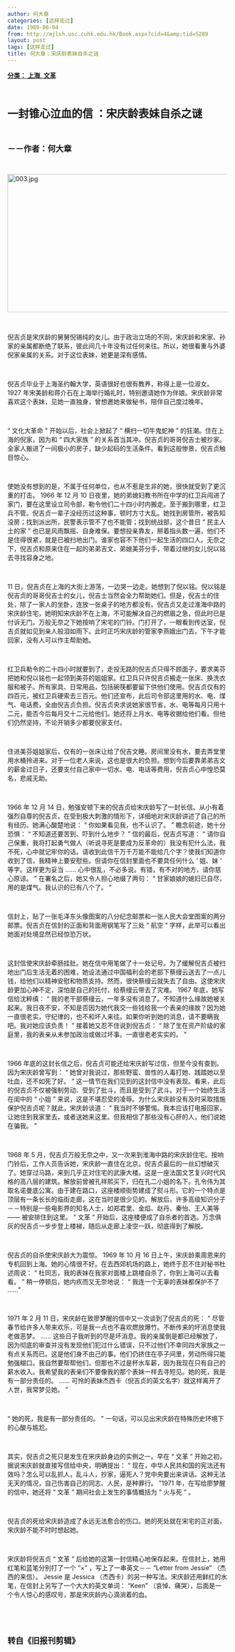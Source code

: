 ```yaml
---
author: 何大章
categories: [这样走过]
date: 1989-06-04
from: http://mjlsh.usc.cuhk.edu.hk/Book.aspx?cid=4&amp;tid=5289
layout: post
tags: [这样走过]
title: 何大章：宋庆龄表妹自杀之谜
---
```


<div style="margin: 15px 10px 10px 0px;">
<div>
<span id="ctl00_ContentPlaceHolder1_chapter1_SubjectLabel" style="font-weight:bold;text-decoration:underline;">
   分类： 上海, 文革
  </span>
</div>
<p class="p1">
<b>
<font size="5">
<span class="s1">
</span>
<br/>
</font>
</b>
</p>
<p class="p2">
<b>
<font size="5">
<span class="s1" style="">
     一封锥心泣血的信
    </span>
<span class="s2" style="">
</span>
<span class="s1" style="">
     ：宋庆龄表妹自杀之谜
    </span>
</font>
</b>
</p>
<p class="p1">
<b>
<font size="4">
<span class="s1">
</span>
<br/>
</font>
</b>
</p>
<p class="p2">
<span class="s1">
<b>
<font size="4">
     －－作者：何大章
    </font>
</b>
</span>
</p>
<p class="p1">
<span class="s1">
</span>
<br/>
</p>
<p class="p3">
<span class="s1">
<img alt="003.jpg" border="0" height="310" src="https://i.imgur.com/s8gNnEt.jpg" width="550"/>
</span>
</p>
<p class="p1">
<span class="s1">
</span>
<br/>
</p>
<p class="p2">
<span class="s1">
   倪吉贞是宋庆龄的舅舅倪锡纯的女儿。由于政治立场的不同，宋庆龄和宋家、孙家的亲属都断绝了联系，彼此间几十年没有过任何来往。所以，她很看重与外婆倪家亲属的关系。对于这位表妹，她更是深有感情。
  </span>
</p>
<p class="p1">
<span class="s1">
</span>
<br/>
</p>
<p class="p2">
<span class="s1">
   倪吉贞毕业于上海圣约翰大学，英语很好也很有教养，称得上是一位淑女。
  </span>
<span class="s2">
   1927
  </span>
<span class="s1">
   年宋美龄和蒋介石在上海举行婚礼时，特别邀请她作为伴娘。宋庆龄非常喜欢这个表妹，见她一直独身，曾想邀她来做秘书，陪伴自己度过晚年。
  </span>
</p>
<p class="p1">
<span class="s1">
</span>
<br/>
</p>
<p class="p2">
<span class="s2">
   “
  </span>
<span class="s1">
   文化大革命
  </span>
<span class="s2">
   ”
  </span>
<span class="s1">
   开始以后，社会上掀起了
  </span>
<span class="s2">
   “
  </span>
<span class="s1">
   横扫一切牛鬼蛇神
  </span>
<span class="s2">
   ”
  </span>
<span class="s1">
   的狂潮。住在上海的倪家，因为和
  </span>
<span class="s2">
   “
  </span>
<span class="s1">
   四大家族
  </span>
<span class="s2">
   ”
  </span>
<span class="s1">
   的关系首当其冲。倪吉贞的哥哥倪吉士被抄家。全家人搬进了一间极小的房子，缺少起码的生活条件。看到这般惨景，倪吉贞触目惊心。
  </span>
</p>
<p class="p1">
<span class="s1">
</span>
<br/>
</p>
<p class="p2">
<span class="s1">
   使她没有想到的是，不属于任何单位，也从不惹是生非的她，很快就受到了更沉重的打击。
  </span>
<span class="s2">
   1966
  </span>
<span class="s1">
   年
  </span>
<span class="s2">
   12
  </span>
<span class="s1">
   月
  </span>
<span class="s2">
   10
  </span>
<span class="s1">
   日夜里，她的弟媳妇教书所在中学的红卫兵闯进了家门，要在这里设立司令部，勒令他们二十四小时内搬走。至于搬到哪里，红卫兵不管。倪吉贞一辈子没经历过这种事，顿时方寸大乱。她找到房管所，被告知没房；找到派出所，民警表示管不了也不能管；找到统战部，这个昔日
  </span>
<span class="s2">
   “
  </span>
<span class="s1">
   民主人士的家
  </span>
<span class="s2">
   ”
  </span>
<span class="s1">
   也已是风雨飘摇、自身难保。要想投亲靠友，掰着指头数一遍，他们不是住得很紧，就是已被扫地出门。谁家也容不下他们一起生活的四口人。无奈之下，倪吉贞和原来住在一起的弟弟吉文、弟媳美芬分手，带着过继的女儿倪以铭去寻找容身之地。
  </span>
</p>
<p class="p1">
<span class="s1">
</span>
<br/>
</p>
<p class="p2">
<span class="s2">
   11
  </span>
<span class="s1">
   日，倪吉贞在上海的大街上游荡，一边哭一边走。她想到了倪以铭。倪以铭是倪吉贞的哥哥倪吉士的女儿，倪吉士当然会全力帮助她们。但是，倪吉士的住处，除了一家人的坐卧，连放一张桌子的地方都没有。倪吉贞又走过淮海中路的宋庆龄住宅，她明知宋庆龄不在上海，不可能解决自己的燃眉之急，但此时已是付诉无门。万般无奈之下她按响了宋宅的门铃。门打开了，一眼看到传达室，倪吉贞就如见到亲人般泪如雨下。此时正巧宋庆龄的管家李燕娥出门去，下午才能回家，没有人可以作主帮助她。
  </span>
</p>
<p class="p1">
<span class="s1">
</span>
<br/>
</p>
<p class="p2">
<span class="s1">
   红卫兵勒令的二十四小时就要到了，走投无路的倪吉贞只得不顾面子，要求美芬把她和倪以铭也一起领到美芬的姐姐家。红卫兵只许倪吉贞搬走一张床、换洗衣服和被子。所有家具、日常用品，包括碗筷都要留下供他们使用。倪吉贞仅有的四百元，被红卫兵硬索去三百元。他们还宣布，此后司令部这里用的水、电、煤气、电话费，全由倪吉贞负担。倪吉贞央求说她家很节省，水、电等每月只用十二元，能否今后每月交十二元给他们。她还将上月水、电等收据给他们看。但他们仍然坚持，不论开销多少都要倪家支付。
  </span>
</p>
<p class="p1">
<span class="s1">
</span>
<br/>
</p>
<p class="p2">
<span class="s1">
   住进美芬姐姐家后，仅有的一张床让给了倪吉文睡。房间里没有水，要去弄堂里用水桶拎进来。对于一位老人来说，这也是很大的负担。想到今后要靠弟弟吉文的薪金过日子，还要支付自己家中一切水、电、电话等费用，倪吉贞心中惶恐莫名，悲戚无助。
  </span>
</p>
<p class="p1">
<span class="s1">
</span>
<br/>
</p>
<p class="p2">
<span class="s2">
   1966
  </span>
<span class="s1">
   年
  </span>
<span class="s2">
   12
  </span>
<span class="s1">
   月
  </span>
<span class="s2">
   14
  </span>
<span class="s1">
   日，勉强安顿下来的倪吉贞给宋庆龄写了一封长信。从小有着强烈自尊的倪吉贞，在受到极大刺激的情形下，详细地对宋庆龄讲述了自己的所有经历。她满心酸楚地说：
  </span>
<span class="s2">
   “
  </span>
<span class="s1">
   你如果看见我，也不认识了。
  </span>
<span class="s2">
   ”
  </span>
<span class="s1">
   瞻念前途，她十分恐惧：
  </span>
<span class="s2">
   “
  </span>
<span class="s1">
   不知道还要苦到、吓到什么地步？
  </span>
<span class="s2">
   ”
  </span>
<span class="s1">
   信的最后，倪吉贞写道：
  </span>
<span class="s2">
   “
  </span>
<span class="s1">
   请你自己保重，我将打起勇气做人（听说寻死是要成为反革命的）我没有犯什么法，我不死，心中就记牢你的话。请收到此信千万千万能不能给几个字？使我们知道你收到了信，我精神上要安慰些。但请你在信封里面也不要具任何什么
  </span>
<span class="s2">
   ‘
  </span>
<span class="s1">
   姐、妹
  </span>
<span class="s2">
   ’
  </span>
<span class="s1">
   等字。这样更为妥当
  </span>
<span class="s2">
   ……
  </span>
<span class="s1">
   心中很乱，不必多说。有错，有不对的地方，请你慈心原谅。
  </span>
<span class="s2">
   ”
  </span>
<span class="s1">
   在署名之后，她又令人担心地缀了两句：
  </span>
<span class="s2">
   “
  </span>
<span class="s1">
   甘家娘娘的媳妇已自尽，用的是煤气。我认识的已有八个了。
  </span>
<span class="s2">
   ”
  </span>
</p>
<p class="p1">
<span class="s1">
</span>
<br/>
</p>
<p class="p2">
<span class="s1">
   信封上，贴了一张毛泽东头像图案的八分纪念邮票和一张人民大会堂图案的两分邮票。倪吉贞在信封的正面和背面用钢笔写了三处
  </span>
<span class="s2">
   “
  </span>
<span class="s1">
   航空
  </span>
<span class="s2">
   ”
  </span>
<span class="s1">
   字样，此举可以看出她面对处境显然已经惊恐万状。
  </span>
</p>
<p class="p1">
<span class="s1">
</span>
<br/>
</p>
<p class="p2">
<span class="s1">
   这封信使宋庆龄牵肠挂肚。她在信中用笔做了十一处记号。为了缓解倪吉贞被扫地出门后生活无着的困难，她设法通过中国福利会的老部下蔡缦云送去了一点儿钱，给他们以精神安慰和物质支持。然而，很快蔡缦云就失去了自由。这使宋庆龄更加心神不定，深怕是自己的托付，给蔡缦云带去了灾难。
  </span>
<span class="s2">
   1967
  </span>
<span class="s1">
   年底，她写信给沈粹缜：
  </span>
<span class="s2">
   “
  </span>
<span class="s1">
   我的老干部蔡缦云，一年多没有消息了。不知道什么缘故她被关起来。我日夜不安，不知是否因为她代我交一些钱给我一个表亲的缘故？因为她一直很老实，守纪律的，也不和坏人来往。如果你听到她的消息，请不要瞒我吧。我对她应该负责！
  </span>
<span class="s2">
   ”
  </span>
<span class="s1">
   接着她又忍不住说到倪吉贞：
  </span>
<span class="s2">
   “
  </span>
<span class="s1">
   除了生在资产阶级的家庭里，我的表亲从未参加政治或做过坏事。一直很老老实实的。
  </span>
<span class="s2">
   ”
  </span>
</p>
<p class="p1">
<span class="s1">
</span>
<br/>
</p>
<p class="p2">
<span class="s2">
   1966
  </span>
<span class="s1">
   年底的这封长信之后，倪吉贞可能还给宋庆龄写过信，但至今没有查到。因为宋庆龄曾写到：
  </span>
<span class="s2">
   “
  </span>
<span class="s1">
   她曾对我说过，那些野蛮、兽性的人毒打她、践踏她以至吐血，还不如死了好。
  </span>
<span class="s2">
   ”
  </span>
<span class="s1">
   这一情节在我们见到的这封信中没有表现。看来，此后的倪吉贞不仅被强制劳动、受到了批斗，而且是受到了武斗。对于一个始终生活在闺中的
  </span>
<span class="s2">
   “
  </span>
<span class="s1">
   小姐
  </span>
<span class="s2">
   ”
  </span>
<span class="s1">
   来说，这是不堪忍受的凌辱。为什么宋庆龄没有及时采取措施保护倪吉贞呢？就此，宋庆龄谈道：
  </span>
<span class="s2">
   “
  </span>
<span class="s1">
   我当时不够警惕。我本应该打电报回家，让她住到我家里去，或者送她来这里。但我相信了那些没有心肝的人，他们说她在骗我。
  </span>
<span class="s2">
   ”
  </span>
</p>
<p class="p1">
<span class="s1">
</span>
<br/>
</p>
<p class="p2">
<span class="s2">
   1968
  </span>
<span class="s1">
   年
  </span>
<span class="s2">
   5
  </span>
<span class="s1">
   月，倪吉贞万般无奈之中，又一次来到淮海中路的宋庆龄住宅。按响门铃后，工作人员告诉她，宋庆龄一直住在北京。倪吉贞最后的一丝幻想破灭了。她穿过马路，来到几乎正对住宅的武康大楼。这是一座法国文艺复兴时代风格的高八层的建筑。解放前曾被孔祥熙买下，归在孔二小姐的名下。孔令伟为其取名诺曼底公寓。由于建在路口，这座楼顺街势建成了熨斗形。它的一个特点是顶层有一条长长的临街走廊，这在当时是很少见的。解放后，许多高级知识分子－－特别是一些电影界的知名人士，如郑君里、金焰、赵丹、秦怡、王人美等
  </span>
<span class="s2">
   ——
  </span>
<span class="s1">
   被安排住到这里。
  </span>
<span class="s2">
   “
  </span>
<span class="s1">
   文革
  </span>
<span class="s2">
   ”
  </span>
<span class="s1">
   开始后，这座楼便成了自杀者的首选。万念俱灰的倪吉贞一步步登上楼梯，随后从走廊上凌空一跃，彻底得到了解脱。
  </span>
</p>
<p class="p1">
<span class="s1">
</span>
<br/>
</p>
<p class="p2">
<span class="s1">
   倪吉贞的自杀使宋庆龄大为震惊。
  </span>
<span class="s2">
   1969
  </span>
<span class="s1">
   年
  </span>
<span class="s2">
   10
  </span>
<span class="s1">
   月
  </span>
<span class="s2">
   16
  </span>
<span class="s1">
   日上午，宋庆龄乘周恩来的专机回到上海。她的心情很不好。在去西郊机场的路上，她终于忍不住对秘书杜述周说：
  </span>
<span class="s2">
   “
  </span>
<span class="s1">
   杜同志，我的表妹在我家对面楼上跳楼自杀了，你到上海可以去看看。
  </span>
<span class="s2">
   ”
  </span>
<span class="s1">
   稍一停顿后，她内疚而又无奈地说：
  </span>
<span class="s2">
   “
  </span>
<span class="s1">
   我连一个无辜的表妹都保护不了
  </span>
<span class="s2">
   ……”
  </span>
</p>
<p class="p1">
<span class="s1">
</span>
<br/>
</p>
<p class="p2">
<span class="s2">
   1971
  </span>
<span class="s1">
   年
  </span>
<span class="s2">
   2
  </span>
<span class="s1">
   月
  </span>
<span class="s2">
   11
  </span>
<span class="s1">
   日，宋庆龄在致廖梦醒的信中又一次谈到了倪吉贞的死：
  </span>
<span class="s2">
   “
  </span>
<span class="s1">
   尽管春节给许多人带来欢乐，可是我一点也不喜欢燃放爆竹。不断传来的坏消息使我老做恶梦。
  </span>
<span class="s2">
   ……
  </span>
<span class="s1">
   这些日子我听到的尽是坏消息。我的亲属倒是都已经解放了，因为彻底的审查并没有发现他们犯过什么错误，只不过他们不幸同四大家族之一有点关系而已。这是他们身不由己的事。他们仍挤住在亭子间里，劳动所得只能勉强糊口。我自然要帮帮他们，但那也不过是杯水车薪，因为我现在只有自己的薪水收入。我希望我的表亲们不要像我的那个表妹一样去寻短见。她的死，我是有一部分责任的。
  </span>
<span class="s2">
   ……
  </span>
<span class="s1">
   可怜的表妹杰西卡（倪吉贞的英文名字）就这样离开了人世，我常梦见她。
  </span>
<span class="s2">
   ”
  </span>
</p>
<p class="p1">
<span class="s1">
</span>
<br/>
</p>
<p class="p2">
<span class="s2">
   “
  </span>
<span class="s1">
   她的死，我是有一部分责任的。
  </span>
<span class="s2">
   ”
  </span>
<span class="s1">
   一句话，可以见出宋庆龄在特殊历史环境下的心酸与尴尬。
  </span>
</p>
<p class="p1">
<span class="s1">
</span>
<br/>
</p>
<p class="p2">
<span class="s1">
   其实，倪吉贞之死只是发生在宋庆龄身边的实例之一。早在
  </span>
<span class="s2">
   “
  </span>
<span class="s1">
   文革
  </span>
<span class="s2">
   ”
  </span>
<span class="s1">
   开始之初，据说宋庆龄就直接写信给中央，明确提出：
  </span>
<span class="s2">
   “
  </span>
<span class="s1">
   现在，中华人民共和国的宪法还有效吗？怎么可以乱抓人，乱斗人，抄家，逼死人？党中央要出来讲话。这种无法无天的情况，自己伤害自己的同志、人民，是种罪行。
  </span>
<span class="s2">
   ”1971
  </span>
<span class="s1">
   年，在写给廖梦醒的信中，她还将
  </span>
<span class="s2">
   “
  </span>
<span class="s1">
   文革
  </span>
<span class="s2">
   ”
  </span>
<span class="s1">
   期间社会上发生的事情概括为
  </span>
<span class="s2">
   “
  </span>
<span class="s1">
   火与死
  </span>
<span class="s2">
   ”
  </span>
<span class="s1">
   。
  </span>
</p>
<p class="p1">
<span class="s1">
</span>
<br/>
</p>
<p class="p2">
<span class="s1">
   倪吉贞的死给宋庆龄造成了永远无法愈合的伤口。她的死处就在宋宅的正对面，宋庆龄不能不时时想起她。
  </span>
</p>
<p class="p1">
<span class="s1">
</span>
<br/>
</p>
<p class="p2">
<span class="s1">
   宋庆龄将倪吉贞
  </span>
<span class="s2">
   “
  </span>
<span class="s1">
   文革
  </span>
<span class="s2">
   ”
  </span>
<span class="s1">
   后给她的这第一封信精心地保存起来。在信封上，她用红笔和蓝笔分别打了一个
  </span>
<span class="s2">
   “×”
  </span>
<span class="s1">
   ，写上了一串英文－－
  </span>
<span class="s2">
   “Letter from Jessie”
  </span>
<span class="s1">
   （杰西的来信）。
  </span>
<span class="s2">
   Jessie
  </span>
<span class="s1">
   是
  </span>
<span class="s2">
   Jessica
  </span>
<span class="s1">
   （杰西卡）的另一种写法。宋庆龄还用鲜红的水笔，在信封上另写了一个大大的英文单词：
  </span>
<span class="s2">
   “Keen”
  </span>
<span class="s1">
   （哀悼、痛哭），后面是一个令人惊心的感叹号，那是宋庆龄内心滴淌着的血。
  </span>
</p>
<p class="p1">
<span class="s1">
</span>
<br/>
</p>
<p class="p1">
<b>
<font size="4">
<span class="s1">
</span>
<br/>
</font>
</b>
</p>
<p class="p2">
<span class="s1">
<b>
<font size="4">
     转自《旧报刊剪辑》
    </font>
</b>
</span>
</p>
</div>
